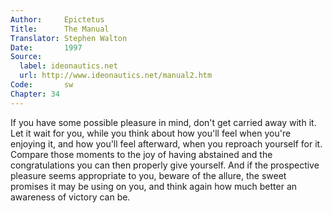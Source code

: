```yaml
---
Author:     Epictetus  
Title:      The Manual  
Translator: Stephen Walton  
Date:       1997  
Source:
  label: ideonautics.net
  url: http://www.ideonautics.net/manual2.htm
Code:       sw  
Chapter: 34
---
```


If you have some possible pleasure in mind, don't get carried away with it. Let
it wait for you, while you think about how you'll feel when you're enjoying it,
and how you'll feel afterward, when you reproach yourself for it. Compare those
moments to the joy of having abstained and the congratulations you can then
properly give yourself. And if the prospective pleasure seems appropriate to
you, beware of the allure, the sweet promises it may be using on you, and think
again how much better an awareness of victory can be.


